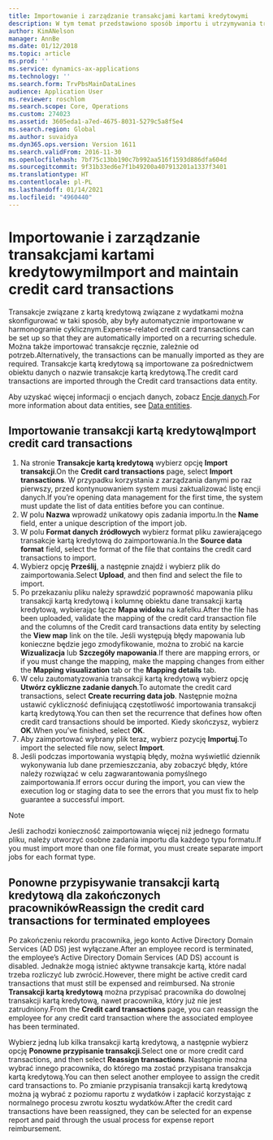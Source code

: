 ```yaml
---
title: Importowanie i zarządzanie transakcjami kartami kredytowymi
description: W tym temat przedstawiono sposób importu i utrzymywania transakcji kartą kredytową związanych z wydatkami. Te transakcje można skonfigurować w taki sposób, aby były automatycznie importowane w harmonogramie cyklicznym, lub mogą też w razie potrzeby zostać zaimportowane ręcznie.
author: KimANelson
manager: AnnBe
ms.date: 01/12/2018
ms.topic: article
ms.prod: ''
ms.service: dynamics-ax-applications
ms.technology: ''
ms.search.form: TrvPbsMainDataLines
audience: Application User
ms.reviewer: roschlom
ms.search.scope: Core, Operations
ms.custom: 274023
ms.assetid: 3605eda1-a7ed-4675-8031-5279c5a8f5e4
ms.search.region: Global
ms.author: suvaidya
ms.dyn365.ops.version: Version 1611
ms.search.validFrom: 2016-11-30
ms.openlocfilehash: 7bf75c13bb190c7b992aa516f1593d886dfa604d
ms.sourcegitcommit: 9f31b33ed6e7f1b49200a407913201a1337f3401
ms.translationtype: HT
ms.contentlocale: pl-PL
ms.lasthandoff: 01/14/2021
ms.locfileid: "4960440"
---
```

# <a name="import-and-maintain-credit-card-transactions"></a><span data-ttu-id="a3aa2-104">Importowanie i zarządzanie transakcjami kartami kredytowymi</span><span class="sxs-lookup"><span data-stu-id="a3aa2-104">Import and maintain credit card transactions</span></span>

<span data-ttu-id="a3aa2-105">Transakcje związane z kartą kredytową związane z wydatkami można skonfigurować w taki sposób, aby były automatycznie importowane w harmonogramie cyklicznym.</span><span class="sxs-lookup"><span data-stu-id="a3aa2-105">Expense-related credit card transactions can be set up so that they are automatically imported on a recurring schedule.</span></span> <span data-ttu-id="a3aa2-106">Można także importować transakcje ręcznie, zależnie od potrzeb.</span><span class="sxs-lookup"><span data-stu-id="a3aa2-106">Alternatively, the transactions can be manually imported as they are required.</span></span> <span data-ttu-id="a3aa2-107">Transakcje kartą kredytową są importowane za pośrednictwem obiektu danych o nazwie transakcje kartą kredytową.</span><span class="sxs-lookup"><span data-stu-id="a3aa2-107">The credit card transactions are imported through the Credit card transactions data entity.</span></span>

<span data-ttu-id="a3aa2-108">Aby uzyskać więcej informacji o encjach danych, zobacz [Encje danych](https://docs.microsoft.com/dynamics365/fin-ops-core/dev-itpro/data-entities/data-entities).</span><span class="sxs-lookup"><span data-stu-id="a3aa2-108">For more information about data entities, see [Data entities](https://docs.microsoft.com/dynamics365/fin-ops-core/dev-itpro/data-entities/data-entities).</span></span>

## <a name="import-credit-card-transactions"></a><span data-ttu-id="a3aa2-109">Importowanie transakcji kartą kredytową</span><span class="sxs-lookup"><span data-stu-id="a3aa2-109">Import credit card transactions</span></span>

1. <span data-ttu-id="a3aa2-110">Na stronie **Transakcje kartą kredytową** wybierz opcję **Import transakcji**.</span><span class="sxs-lookup"><span data-stu-id="a3aa2-110">On the **Credit card transactions** page, select **Import transactions**.</span></span> <span data-ttu-id="a3aa2-111">W przypadku korzystania z zarządzania danymi po raz pierwszy, przed kontynuowaniem system musi zaktualizować listę encji danych.</span><span class="sxs-lookup"><span data-stu-id="a3aa2-111">If you’re opening data management for the first time, the system must update the list of data entities before you can continue.</span></span>
2. <span data-ttu-id="a3aa2-112">W polu **Nazwa** wprowadź unikatowy opis zadania importu.</span><span class="sxs-lookup"><span data-stu-id="a3aa2-112">In the **Name** field, enter a unique description of the import job.</span></span>
3. <span data-ttu-id="a3aa2-113">W polu **Format danych źródłowych** wybierz format pliku zawierającego transakcje kartą kredytową do zaimportowania.</span><span class="sxs-lookup"><span data-stu-id="a3aa2-113">In the **Source data format** field, select the format of the file that contains the credit card transactions to import.</span></span>
4. <span data-ttu-id="a3aa2-114">Wybierz opcję **Prześlij**, a następnie znajdź i wybierz plik do zaimportowania.</span><span class="sxs-lookup"><span data-stu-id="a3aa2-114">Select **Upload**, and then find and select the file to import.</span></span>
5. <span data-ttu-id="a3aa2-115">Po przekazaniu pliku należy sprawdzić poprawność mapowania pliku transakcji kartą kredytową i kolumnę obiektu dane transakcji kartą kredytową, wybierając łącze **Mapa widoku** na kafelku.</span><span class="sxs-lookup"><span data-stu-id="a3aa2-115">After the file has been uploaded, validate the mapping of the credit card transaction file and the columns of the Credit card transactions data entity by selecting the **View map** link on the tile.</span></span> <span data-ttu-id="a3aa2-116">Jeśli występują błędy mapowania lub konieczne będzie jego zmodyfikowanie, można to zrobić na karcie **Wizualizacja** lub **Szczegóły mapowania**.</span><span class="sxs-lookup"><span data-stu-id="a3aa2-116">If there are mapping errors, or if you must change the mapping, make the mapping changes from either the **Mapping visualization** tab or the **Mapping details** tab.</span></span>
6. <span data-ttu-id="a3aa2-117">W celu zautomatyzowania transakcji kartą kredytową wybierz opcję **Utwórz cykliczne zadanie danych**.</span><span class="sxs-lookup"><span data-stu-id="a3aa2-117">To automate the credit card transactions, select **Create recurring data job**.</span></span> <span data-ttu-id="a3aa2-118">Następnie można ustawić cykliczność definiującą częstotliwość importowania transakcji kartą kredytową.</span><span class="sxs-lookup"><span data-stu-id="a3aa2-118">You can then set the recurrence that defines how often credit card transactions should be imported.</span></span> <span data-ttu-id="a3aa2-119">Kiedy skończysz, wybierz **OK**.</span><span class="sxs-lookup"><span data-stu-id="a3aa2-119">When you’ve finished, select **OK**.</span></span>
7. <span data-ttu-id="a3aa2-120">Aby zaimportować wybrany plik teraz, wybierz pozycję **Importuj**.</span><span class="sxs-lookup"><span data-stu-id="a3aa2-120">To import the selected file now, select **Import**.</span></span>
8. <span data-ttu-id="a3aa2-121">Jeśli podczas importowania wystąpią błędy, można wyświetlić dziennik wykonywania lub dane przemieszczania, aby zobaczyć błędy, które należy rozwiązać w celu zagwarantowania pomyślnego zaimportowania.</span><span class="sxs-lookup"><span data-stu-id="a3aa2-121">If errors occur during the import, you can view the execution log or staging data to see the errors that you must fix to help guarantee a successful import.</span></span>

> [!NOTE]
> <span data-ttu-id="a3aa2-122">Jeśli zachodzi konieczność zaimportowania więcej niż jednego formatu pliku, należy utworzyć osobne zadania importu dla każdego typu formatu.</span><span class="sxs-lookup"><span data-stu-id="a3aa2-122">If you must import more than one file format, you must create separate import jobs for each format type.</span></span>

## <a name="reassign-the-credit-card-transactions-for-terminated-employees"></a><span data-ttu-id="a3aa2-123">Ponowne przypisywanie transakcji kartą kredytową dla zakończonych pracowników</span><span class="sxs-lookup"><span data-stu-id="a3aa2-123">Reassign the credit card transactions for terminated employees</span></span>

<span data-ttu-id="a3aa2-124">Po zakończeniu rekordu pracownika, jego konto Active Directory Domain Services (AD DS) jest wyłączane.</span><span class="sxs-lookup"><span data-stu-id="a3aa2-124">After an employee record is terminated, the employee’s Active Directory Domain Services (AD DS) account is disabled.</span></span> <span data-ttu-id="a3aa2-125">Jednakże mogą istnieć aktywne transakcje kartą, które nadal trzeba rozliczyć lub zwrócić.</span><span class="sxs-lookup"><span data-stu-id="a3aa2-125">However, there might be active credit card transactions that must still be expensed and reimbursed.</span></span> <span data-ttu-id="a3aa2-126">Na stronie **Transakcji kartą kredytową** można przypisać pracownika do dowolnej transakcji kartą kredytową, nawet pracownika, który już nie jest zatrudniony.</span><span class="sxs-lookup"><span data-stu-id="a3aa2-126">From the **Credit card transactions** page, you can reassign the employee for any credit card transaction where the associated employee has been terminated.</span></span>

<span data-ttu-id="a3aa2-127">Wybierz jedną lub kilka transakcji kartą kredytową, a następnie wybierz opcję **Ponowne przypisanie transakcji**.</span><span class="sxs-lookup"><span data-stu-id="a3aa2-127">Select one or more credit card transactions, and then select **Reassign transactions**.</span></span> <span data-ttu-id="a3aa2-128">Następnie można wybrać innego pracownika, do którego ma zostać przypisana transakcja kartą kredytową.</span><span class="sxs-lookup"><span data-stu-id="a3aa2-128">You can then select another employee to assign the credit card transactions to.</span></span> <span data-ttu-id="a3aa2-129">Po zmianie przypisania transakcji kartą kredytową można ją wybrać z poziomu raportu z wydatków i zapłacić korzystając z normalnego procesu zwrotu kosztu wydatków.</span><span class="sxs-lookup"><span data-stu-id="a3aa2-129">After the credit card transactions have been reassigned, they can be selected for an expense report and paid through the usual process for expense report reimbursement.</span></span>
